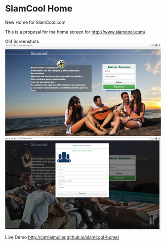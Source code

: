 # SlamCool Home
New Home for SlamCool.com

This is a proposal for the home screen for http://www.slamcool.com/

Old Screenshots
![alt tag](https://raw.githubusercontent.com/catrielmuller/slamcool-home/master/old/1.png)
![alt tag](https://raw.githubusercontent.com/catrielmuller/slamcool-home/master/old/2.png)

Live Demo
http://catrielmuller.github.io/slamcool-home/
